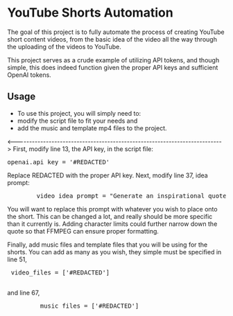 # YouTube Shorts Automation
The goal of this project is to fully automate the process of creating YouTube short content videos, from the basic idea of the video all the way through the uploading of the videos to YouTube.

This project serves as a crude example of utilizing API tokens, and though simple, this does indeed function given the proper API keys and sufficient OpenAI tokens. 

## Usage
- To use this project, you will simply need to:
- modify the script file to fit your needs
and 
- add the music and template mp4 files to the project.

<-------------------------------------------------------------------------->
First, modify line 13, the API key, in the script file:
<pre>
openai.api_key = '#REDACTED'
</pre>
Replace REDACTED with the proper API key.
Next, modify line 37, idea prompt:
<pre>
        video_idea_prompt = "Generate an inspirational quote for a YouTube short targeting the age group 12-20 in the format of: [##insert quote here] Do not elaborate or explain the quote at all, I only want the quote"
</pre>
You will want to replace this prompt with whatever you wish to place onto the short. This can be changed a lot, and really should be more specific than it currently is. Adding character limits could further narrow down the quote so that FFMPEG can ensure proper formatting.

Finally, add music files and template files that you will be using for the shorts. You can add as many as you wish, they simple must be specified in line 51, 
<pre>
 video_files = ['#REDACTED']
 </pre>
 and line 67,
 <pre>
         music_files = ['#REDACTED']
</pre>

